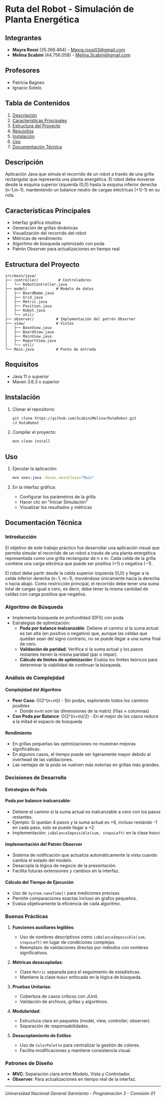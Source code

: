# Ruta del Robot - Simulación de Planta Energética

## Integrantes
- **Mayra Rossi** (35.366.464) - Mayra.rossi03@gmail.com
- **Melina Scabini** (44.756.058) - Melina.Scabini@gmail.com

## Profesores
- Patricia Bagnes
- Ignacio Sotelo

## Tabla de Contenidos
1. [Descripción](#descripción)
2. [Características Principales](#características-principales)
3. [Estructura del Proyecto](#estructura-del-proyecto)
4. [Requisitos](#requisitos)
5. [Instalación](#instalación)
6. [Uso](#uso)
7. [Documentación Técnica](#documentación-técnica)

## Descripción
Aplicación Java que simula el recorrido de un robot a través de una grilla rectangular que representa una planta energética. El robot debe moverse desde la esquina superior izquierda (0,0) hasta la esquina inferior derecha (n-1,m-1), manteniendo un balance neutro de cargas eléctricas (+1/-1) en su ruta.

## Características Principales
- Interfaz gráfica intuitiva
- Generación de grillas dinámicas
- Visualización del recorrido del robot
- Métricas de rendimiento
- Algoritmo de búsqueda optimizado con poda
- Patrón Observer para actualizaciones en tiempo real

## Estructura del Proyecto
```
src/main/java/
├── controller/         # Controladores
│   └── RobotController.java
├── model/             # Modelo de datos
│   ├── BoardName.java
│   ├── Grid.java
│   ├── Metric.java
│   ├── Position.java
│   ├── Robot.java
│   └── util/
├── observer/          # Implementación del patrón Observer
├── view/              # Vistas
│   ├── BaseView.java
│   ├── BoardView.java
│   ├── MainView.java
│   ├── ReportView.java
│   └── util/
└── Main.java          # Punto de entrada
```

## Requisitos
- Java 11 o superior
- Maven 3.6.3 o superior

## Instalación
1. Clonar el repositorio:
   ```bash
   git clone https://github.com/ScabiniMelina/RutaRobot.git
   cd RutaRobot
   ```

2. Compilar el proyecto:
   ```bash
   mvn clean install
   ```

## Uso
1. Ejecutar la aplicación:
   ```bash
   mvn exec:java -Dexec.mainClass="Main"
   ```

2. En la interfaz gráfica:
   - Configurar los parámetros de la grilla
   - Hacer clic en "Iniciar Simulación"
   - Visualizar los resultados y métricas

## Documentación Técnica

### Introducción
El objetivo de este trabajo práctico fue desarrollar una aplicación visual que permita simular el recorrido de un robot a través de una planta energética representada como una grilla rectangular de n x m. Cada celda de la grilla contiene una carga eléctrica que puede ser positiva (+1) o negativa (−1).

El robot debe partir desde la celda superior izquierda (0,0) y llegar a la celda inferior derecha (n−1, m−1), moviéndose únicamente hacia la derecha o hacia abajo. Como restricción principal, el recorrido debe tener una suma total de cargas igual a cero, es decir, debe tener la misma cantidad de celdas con carga positiva que negativa.

### Algoritmo de Búsqueda
- Implementa búsqueda en profundidad (DFS) con poda
- Estrategias de optimización:
  - **Poda por balance inalcanzable**: Detiene el camino si la suma actual es tan alta (en positivo o negativo) que, aunque las celdas que quedan sean del signo contrario, no se puede llegar a una suma final de cero.
  - **Validación de paridad**: Verifica si la suma actual y los pasos restantes tienen la misma paridad (par o impar).
  - **Cálculo de límites de optimización**: Evalúa los límites teóricos para determinar la viabilidad de continuar la búsqueda.

### Análisis de Complejidad

#### Complejidad del Algoritmo
- **Peor Caso**: O(2^(n+m)) - Sin podas, explorando todos los caminos posibles
  - Donde n×m son las dimensiones de la matriz (filas × columnas)
- **Con Poda por Balance**: O(2^(n+m)/2) - En el mejor de los casos reduce a la mitad el espacio de búsqueda

#### Rendimiento
- En grillas pequeñas las optimizaciones no muestran mejoras significativas.
- En algunos casos, el tiempo puede ser ligeramente mayor debido al overhead de las validaciones.
- Las ventajas de la poda se vuelven más notorias en grillas más grandes.

### Decisiones de Desarrollo

#### Estrategias de Poda
#### Poda por balance inalcanzable:
- Detiene el camino si la suma actual es inalcanzable a cero con los pasos restantes.
- Ejemplo: Si quedan 4 pasos y la suma actual es +6, incluso restando -1 en cada paso, solo se puede llegar a +2.
- Implementación: `isBalanceImpossible(sum, stepsLeft)` en la clase `Robot`

#### Implementación del Patrón Observer
- Sistema de notificación que actualiza automáticamente la vista cuando cambia el estado del modelo.
- Desacopla la lógica de negocio de la presentación.
- Facilita futuras extensiones y cambios en la interfaz.

#### Cálculo del Tiempo de Ejecución
- Uso de `System.nanoTime()` para mediciones precisas.
- Permite comparaciones exactas incluso en grafos pequeños.
- Evalúa objetivamente la eficiencia de cada algoritmo.

### Buenas Prácticas

1. **Funciones auxiliares legibles**:
   - Uso de nombres descriptivos como `isBalanceImpossible(sum, stepsLeft)` en lugar de condiciones complejas.
   - Reemplazo de validaciones directas por métodos con nombres significativos.

2. **Métricas desacopladas**:
   - Clase `Metric` separada para el seguimiento de estadísticas.
   - Mantiene la clase `Robot` enfocada en la lógica de búsqueda.

3. **Pruebas Unitarias**:
   - Cobertura de casos críticos con JUnit.
   - Validación de archivos, grillas y algoritmos.

4. **Modularidad**:
   - Estructura clara en paquetes (model, view, controller, observer).
   - Separación de responsabilidades.

5. **Desacoplamiento de Estilos**:
   - Uso de `ColorPalette` para centralizar la gestión de colores.
   - Facilita modificaciones y mantiene consistencia visual.

### Patrones de Diseño
- **MVC**: Separación clara entre Modelo, Vista y Controlador.
- **Observer**: Para actualizaciones en tiempo real de la interfaz.

---
*Universidad Nacional General Sarmiento - Programación 3 - Comisión 01*
